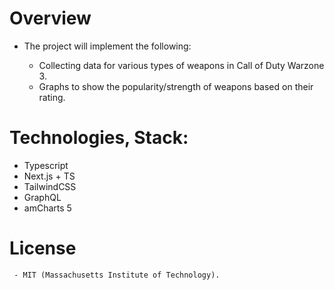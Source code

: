 # Overview

 * The project will implement the following:
     
     - Collecting data for various types of weapons in Call of Duty Warzone 3.
     - Graphs to show the popularity/strength of weapons based on their rating.

# Technologies, Stack:
    
 * Typescript
 * Next.js + TS
 * TailwindCSS
 * GraphQL
 * amCharts 5


# License

     - MIT (Massachusetts Institute of Technology).
